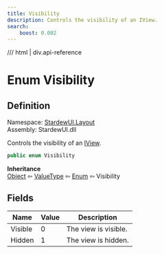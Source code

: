 ```yaml
---
title: Visibility
description: Controls the visibility of an IView.
search:
    boost: 0.002
---
```


<link rel="stylesheet" href="/StardewUI/stylesheets/reference.css" />

/// html | div.api-reference

# Enum Visibility

## Definition

<div class="api-definition" markdown>

Namespace: [StardewUI.Layout](index.md)  
Assembly: StardewUI.dll  

</div>

Controls the visibility of an [IView](../iview.md).

```cs
public enum Visibility
```

**Inheritance**  
[Object](https://learn.microsoft.com/en-us/dotnet/api/system.object) ⇦ [ValueType](https://learn.microsoft.com/en-us/dotnet/api/system.valuetype) ⇦ [Enum](https://learn.microsoft.com/en-us/dotnet/api/system.enum) ⇦ Visibility

## Fields

 | Name | Value | Description |
| --- | --- | --- |
| <a id="visible">Visible</a> | 0 | The view is visible. | 
| <a id="hidden">Hidden</a> | 1 | The view is hidden. | 

